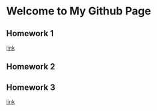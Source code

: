 # Welcome to My Github Page
## Homework 1
[link](https://github.com/BU-IE-360/spring22-adrianliakof/blob/gh-pages/IE%20360%20Homework%201.html)
## Homework 2
## Homework 3
[link](https://moodle.boun.edu.tr/)
